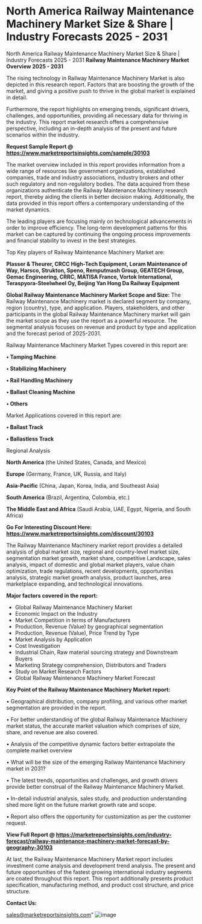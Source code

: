 # North America Railway Maintenance Machinery Market Size & Share | Industry Forecasts 2025 - 2031
North America Railway Maintenance Machinery Market Size & Share | Industry Forecasts 2025 - 2031
<Strong> Railway Maintenance Machinery Market Overview 2025 - 2031</strong>

The rising technology in Railway Maintenance Machinery Market is also depicted in this research report. Factors that are boosting the growth of the market, and giving a positive push to thrive in the global market is explained in detail.

Furthermore, the report highlights on emerging trends, significant drivers, challenges, and opportunities, providing all necessary data for thriving in the industry. This report market research offers a comprehensive perspective, including an in-depth analysis of the present and future scenarios within the industry.

<strong>Request Sample Report @ <a href=https://www.marketreportsinsights.com/sample/30103>https://www.marketreportsinsights.com/sample/30103</a></strong>

The market overview included in this report provides information from a wide range of resources like government organizations, established companies, trade and industry associations, industry brokers and other such regulatory and non-regulatory bodies. The data acquired from these organizations authenticate the Railway Maintenance Machinery research report, thereby aiding the clients in better decision making. Additionally, the data provided in this report offers a contemporary understanding of the market dynamics.

The leading players are focusing mainly on technological advancements in order to improve efficiency. The long-term development patterns for this market can be captured by continuing the ongoing process improvements and financial stability to invest in the best strategies.

Top Key players of Railway Maintenance Machinery Market are:

<strong>Plasser & Theurer, CRCC High-Tech Equipment, Loram Maintenance of Way, Harsco, Strukton, Speno, Remputmash Group, GEATECH Group, Gemac Engineering, CRRC, MATISA France, Vortok International, Teraspyora-Steelwheel Oy, Beijing Yan Hong Da Railway Equipment</strong>

<strong><b>Global Railway Maintenance Machinery Market Scope and Size:</b></strong>
The Railway Maintenance Machinery market is declared segment by company, region (country), type, and application. Players, stakeholders, and other participants in the global Railway Maintenance Machinery market will gain the market scope as they use the report as a powerful resource. The segmental analysis focuses on revenue and product by type and application and the forecast period of 2025-2031.

Railway Maintenance Machinery Market Types covered in this report are:

<strong>• Tamping Machine

• Stabilizing Machinery

• Rail Handling Machinery

• Ballast Cleaning Machine

• Others</strong>

Market Applications covered in this report are:

<strong>• Ballast Track

• Ballastless Track</strong> 

Regional Analysis

<strong>North America</strong> (the United States, Canada, and Mexico)

<strong>Europe</strong> (Germany, France, UK, Russia, and Italy)

<strong>Asia-Pacific</strong> (China, Japan, Korea, India, and Southeast Asia)

<strong>South America</strong> (Brazil, Argentina, Colombia, etc.)

<strong>The Middle East and Africa</strong> (Saudi Arabia, UAE, Egypt, Nigeria, and South Africa)

<strong>Go For Interesting Discount Here: <a href=https://www.marketreportsinsights.com/discount/30103>https://www.marketreportsinsights.com/discount/30103</a></strong>

The Railway Maintenance Machinery market report provides a detailed analysis of global market size, regional and country-level market size, segmentation market growth, market share, competitive Landscape, sales analysis, impact of domestic and global market players, value chain optimization, trade regulations, recent developments, opportunities analysis, strategic market growth analysis, product launches, area marketplace expanding, and technological innovations.

<strong><b>Major factors covered in the report:</b></strong>
<ul>
  <li>Global Railway Maintenance Machinery Market </li>
  <li>Economic Impact on the Industry</li>
  <li>Market Competition in terms of Manufacturers</li>
  <li>Production, Revenue (Value) by geographical segmentation</li>
  <li>Production, Revenue (Value), Price Trend by Type</li>
  <li>Market Analysis by Application</li>
  <li>Cost Investigation</li>
  <li>Industrial Chain, Raw material sourcing strategy and Downstream Buyers</li>
  <li>Marketing Strategy comprehension, Distributors and Traders</li>
  <li>Study on Market Research Factors</li>
  <li>Global Railway Maintenance Machinery Market Forecast</li>
</ul>

<strong><b>Key Point of the Railway Maintenance Machinery Market report:</b></strong>

• Geographical distribution, company profiling, and various other market segmentation are provided in the report.

• For better understanding of the global Railway Maintenance Machinery market status, the accurate market valuation which comprises of size, share, and revenue are also covered.

• Analysis of the competitive dynamic factors better extrapolate the complete market overview

• What will be the size of the emerging Railway Maintenance Machinery market in 2031?

• The latest trends, opportunities and challenges, and growth drivers provide better construal of the Railway Maintenance Machinery Market.

• In-detail industrial analysis, sales study, and production understanding shed more light on the future market growth rate and scope.

• Report also offers the opportunity for customization as per the customer request.

<strong><b>View Full Report @ <a href=https://marketreportsinsights.com/industry-forecast/railway-maintenance-machinery-market-forecast-by-geography-30103>https://marketreportsinsights.com/industry-forecast/railway-maintenance-machinery-market-forecast-by-geography-30103</a></b></strong>


At last, the Railway Maintenance Machinery Market report includes investment come analysis and development trend analysis. The present and future opportunities of the fastest growing international industry segments are coated throughout this report. This report additionally presents product specification, manufacturing method, and product cost structure, and price structure.

<strong>Contact Us:</strong>

sales@marketreportsinsights.com"
![image](https://github.com/user-attachments/assets/64f90739-480f-40ec-adf6-5ef0bd271c80)
